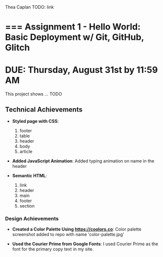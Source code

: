 Thea Caplan
TODO: link

===
Assignment 1 - Hello World: Basic Deployment w/ Git, GitHub, Glitch
===
DUE: Thursday, August 31st by 11:59 AM
===

This project shows ... TODO 

## Technical Achievements
- **Styled page with CSS**:
    1. footer
    2. table
    3. header
    4. body
    5. article

- **Added JavaScript Animation**: Added typing animation on name in the header

- **Semantic HTML**:
    1. link
    2. header
    3. main
    4. footer
    5. section

### Design Achievements
- **Created a Color Palette Using https://coolors.co**: Color palette screenshot added to repo with name 'color-palette.jpg'


- **Used the Courier Prime from Google Fonts**: I used Courier Prime as the font for the primary copy text in my site.
